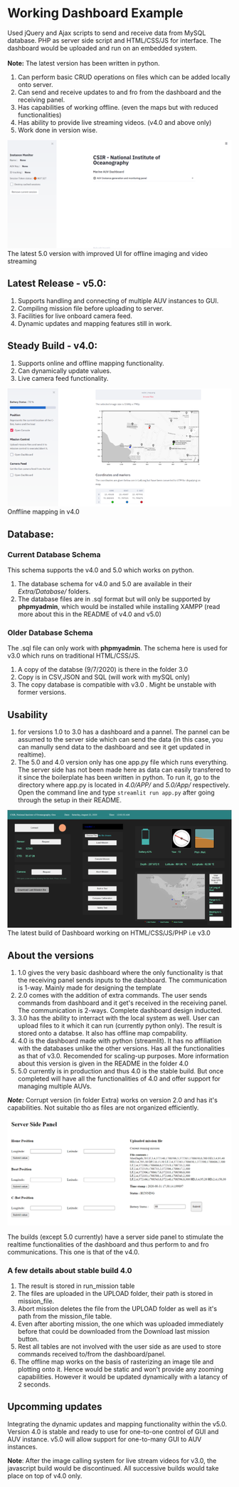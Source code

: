 # Working Dashboard Example

Used jQuery and Ajax scripts to send and receive data from MySQL database. PHP as server side script and HTML/CSS/JS for interface. The dashboard would be uploaded and run on an embedded system.<br></br>
**Note:** The latest version has been written in python.

1. Can perform basic CRUD operations on files which can be added locally onto server.
2. Can send and receive updates to and fro from the dashboard and the receiving panel.
3. Has capabilities of working offline. (even the maps but with reduced functionalities)
4. Has ability to provide live streaming videos. (v4.0 and above only)
5. Work done in version wise.

!['The latest 5.0 version with improved UI for offline imaging and video streaming'](Extra/Images/landing_page.png) <br>
The latest 5.0 version with improved UI for offline imaging and video streaming

## Latest Release - v5.0:

1. Supports handling and connecting of multiple AUV instances to GUI.
2. Compiling mission file before uploading to server.
3. Facilities for live onboard camera feed.
4. Dynamic updates and mapping features still in work.

## Steady Build - v4.0:

1. Supports online and offline mapping functionality.
2. Can dynamically update values.
3. Live camera feed functionality.

!['Onffline mapping in v4.0'](Extra/Images/dashboard_python2.png) <br>
Onffline mapping in v4.0

## Database:

### Current Database Schema

This schema supports the v4.0 and 5.0 which works on python.

1. The database schema for v4.0 and 5.0 are available in their _Extra/Database/_ folders.
2. The database files are in .sql format but will only be supported by __phpmyadmin__, which would be installed while installing XAMPP (read more about this in the README of v4.0 and v5.0)

### Older Database Schema

The .sql file can only work with __phpmyadmin__. The schema here is used for v3.0 which runs on traditional HTML/CSS/JS.

1. A copy of the databse (9/7/2020) is there in the folder 3.0
2. Copy is in CSV,JSON and SQL (will work with mySQL only)
3. The copy database is compatible with v3.0 . Might be unstable with former versions.

## Usability

1. for versions 1.0 to 3.0 has a dashboard and a pannel. The pannel can be assumed to the server side which can send the data (in this case, you can manully send data to the dashboard and see it get updated in realtime).
2. The 5.0 and 4.0 version only has one app.py file which runs everything. The server side has not been made here as data can easily transfered to it since the boilerplate has been written in python. To run it, go to the directory where app.py is located in _4.0/APP/_ and _5.0/App/_ respectively. Open the command line and type `streamlit run app.py` after going through the setup in their README.

!['The latest build of Dashboard working on HTML/CSS/JS/PHP i.e v3.0'](Extra/Images/dashboard_javascript.png) <br>
The latest build of Dashboard working on HTML/CSS/JS/PHP i.e v3.0

## About the versions

1. 1.0 gives the very basic dashboard where the only functionality is that the receiving panel sends inputs to the dashboard. The communication is 1-way. Mainly made for designing the template
2. 2.0 comes with the addition of extra commands. The user sends commands from dashboard and it get's received in the receiving panel. The communication is 2-ways. Complete dashboard design inducted.
3. 3.0 has the ability to interract with the local system as well. User can upload files to it which it can run (currently python only). The result is stored onto a databse. It also has offline map compability.
4. 4.0 is the dashboard made with python (streamlit). It has no affiliation with the databases unlike the other versions. Has all the functionalities as that of v3.0. Recomended for scaling-up purposes. More information about this version is given in the README in the folder 4.0
5. 5.0 currently is in production and thus 4.0 is the stable build. But once completed will have all the functionalities of 4.0 and offer support for managing multiple AUVs.

___Note:___ Corrupt version (in folder Extra) works on version 2.0 and has it's capabilities. Not suitable tho as files are not organized efficiently.

!['The builds before 4.0 have a receiving pannel with them to simulate the realtime functionalities of the dashboard and perform to and fro communications'](Extra/Images/server_panel.png) 

The builds (except 5.0 currently) have a server side panel to stimulate the realtime functionalities of the dashboard and thus perform to and fro communications. This one is that of the v4.0.

### A few details about stable build 4.0

1. The result is stored in run_mission table
2. The files are uploaded in the UPLOAD folder, their path is stored in mission_file.
3. Abort mission deletes the file from the UPLOAD folder as well as it's path from the mission_file table.
4. Even after aborting mission, the one which was uploaded immediately before that could be downloaded from the Download last mission button.
5. Rest all tables are not involved with the user side as are used to store commands received to/from the dashboard/panel.
6. The offline map works on the basis of rasterizing an image tile and plotting onto it. Hence would be static and won't provide any zooming capabilities. However it would be updated dynamically with a latancy of 2 seconds.

## Upcomming updates

Integrating the dynamic updates and mapping functionality within the v5.0. Version 4.0 is stable and ready to use for one-to-one control of GUI and AUV instance. v5.0 will allow support for one-to-many GUI to AUV instances.

__Note__: After the image calling system for live stream videos for v3.0, the javascript build would be discontinued. All successive builds would take place on top of v4.0 only.